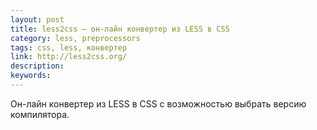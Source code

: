 ```yaml
---
layout: post
title: less2css — он-лайн конвертер из LESS в CSS
category: less, preprocessors
tags: css, less, конвертер
link: http://less2css.org/
description:
keywords:
---
```


<p>Он-лайн конвертер из LESS в CSS с возможностью выбрать версию компилятора.</p>
